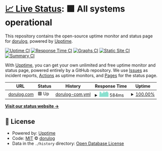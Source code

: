 # [📈 Live Status](https://dorulog.github.io/upptime2): <!--live status--> **🟩 All systems operational**

This repository contains the open-source uptime monitor and status page for [dorulog](https://dorulog.github.io/upptime2), powered by [Upptime](https://github.com/upptime/upptime).

[![Uptime CI](https://github.com/dorulog/upptime2/workflows/Uptime%20CI/badge.svg)](https://github.com/dorulog/upptime2/actions?query=workflow%3A%22Uptime+CI%22)
[![Response Time CI](https://github.com/dorulog/upptime2/workflows/Response%20Time%20CI/badge.svg)](https://github.com/dorulog/upptime2/actions?query=workflow%3A%22Response+Time+CI%22)
[![Graphs CI](https://github.com/dorulog/upptime2/workflows/Graphs%20CI/badge.svg)](https://github.com/dorulog/upptime2/actions?query=workflow%3A%22Graphs+CI%22)
[![Static Site CI](https://github.com/dorulog/upptime2/workflows/Static%20Site%20CI/badge.svg)](https://github.com/dorulog/upptime2/actions?query=workflow%3A%22Static+Site+CI%22)
[![Summary CI](https://github.com/dorulog/upptime2/workflows/Summary%20CI/badge.svg)](https://github.com/dorulog/upptime2/actions?query=workflow%3A%22Summary+CI%22)

With [Upptime](https://upptime.js.org), you can get your own unlimited and free uptime monitor and status page, powered entirely by a GitHub repository. We use [Issues](https://github.com/dorulog/upptime2/issues) as incident reports, [Actions](https://github.com/dorulog/upptime2/actions) as uptime monitors, and [Pages](https://dorulog.github.io/upptime2) for the status page.

<!--start: status pages-->
<!-- This summary is generated by Upptime (https://github.com/upptime/upptime) -->
<!-- Do not edit this manually, your changes will be overwritten -->
<!-- prettier-ignore -->
| URL | Status | History | Response Time | Uptime |
| --- | ------ | ------- | ------------- | ------ |
| <img alt="" src="https://icons.duckduckgo.com/ip3/dorulog.com.ico" height="13"> [dorulog.com](https://dorulog.com) | 🟩 Up | [dorulog-com.yml](https://github.com/dorulog/upptime/commits/HEAD/history/dorulog-com.yml) | <details><summary><img alt="Response time graph" src="./graphs/dorulog-com/response-time-week.png" height="20"> 584ms</summary><br><a href="https://dorulog.github.io/upptime/history/dorulog-com"><img alt="Response time 584" src="https://img.shields.io/endpoint?url=https%3A%2F%2Fraw.githubusercontent.com%2Fdorulog%2Fupptime%2FHEAD%2Fapi%2Fdorulog-com%2Fresponse-time.json"></a><br><a href="https://dorulog.github.io/upptime/history/dorulog-com"><img alt="24-hour response time 600" src="https://img.shields.io/endpoint?url=https%3A%2F%2Fraw.githubusercontent.com%2Fdorulog%2Fupptime%2FHEAD%2Fapi%2Fdorulog-com%2Fresponse-time-day.json"></a><br><a href="https://dorulog.github.io/upptime/history/dorulog-com"><img alt="7-day response time 584" src="https://img.shields.io/endpoint?url=https%3A%2F%2Fraw.githubusercontent.com%2Fdorulog%2Fupptime%2FHEAD%2Fapi%2Fdorulog-com%2Fresponse-time-week.json"></a><br><a href="https://dorulog.github.io/upptime/history/dorulog-com"><img alt="30-day response time 584" src="https://img.shields.io/endpoint?url=https%3A%2F%2Fraw.githubusercontent.com%2Fdorulog%2Fupptime%2FHEAD%2Fapi%2Fdorulog-com%2Fresponse-time-month.json"></a><br><a href="https://dorulog.github.io/upptime/history/dorulog-com"><img alt="1-year response time 584" src="https://img.shields.io/endpoint?url=https%3A%2F%2Fraw.githubusercontent.com%2Fdorulog%2Fupptime%2FHEAD%2Fapi%2Fdorulog-com%2Fresponse-time-year.json"></a></details> | <details><summary><a href="https://dorulog.github.io/upptime/history/dorulog-com">100.00%</a></summary><a href="https://dorulog.github.io/upptime/history/dorulog-com"><img alt="All-time uptime 100.00%" src="https://img.shields.io/endpoint?url=https%3A%2F%2Fraw.githubusercontent.com%2Fdorulog%2Fupptime%2FHEAD%2Fapi%2Fdorulog-com%2Fuptime.json"></a><br><a href="https://dorulog.github.io/upptime/history/dorulog-com"><img alt="24-hour uptime 100.00%" src="https://img.shields.io/endpoint?url=https%3A%2F%2Fraw.githubusercontent.com%2Fdorulog%2Fupptime%2FHEAD%2Fapi%2Fdorulog-com%2Fuptime-day.json"></a><br><a href="https://dorulog.github.io/upptime/history/dorulog-com"><img alt="7-day uptime 100.00%" src="https://img.shields.io/endpoint?url=https%3A%2F%2Fraw.githubusercontent.com%2Fdorulog%2Fupptime%2FHEAD%2Fapi%2Fdorulog-com%2Fuptime-week.json"></a><br><a href="https://dorulog.github.io/upptime/history/dorulog-com"><img alt="30-day uptime 100.00%" src="https://img.shields.io/endpoint?url=https%3A%2F%2Fraw.githubusercontent.com%2Fdorulog%2Fupptime%2FHEAD%2Fapi%2Fdorulog-com%2Fuptime-month.json"></a><br><a href="https://dorulog.github.io/upptime/history/dorulog-com"><img alt="1-year uptime 100.00%" src="https://img.shields.io/endpoint?url=https%3A%2F%2Fraw.githubusercontent.com%2Fdorulog%2Fupptime%2FHEAD%2Fapi%2Fdorulog-com%2Fuptime-year.json"></a></details>

<!--end: status pages-->

[**Visit our status website →**](https://dorulog.github.io/upptime2)

## 📄 License

- Powered by: [Upptime](https://github.com/upptime/upptime)
- Code: [MIT](./LICENSE) © [dorulog](https://dorulog.github.io/upptime2)
- Data in the `./history` directory: [Open Database License](https://opendatacommons.org/licenses/odbl/1-0/)
